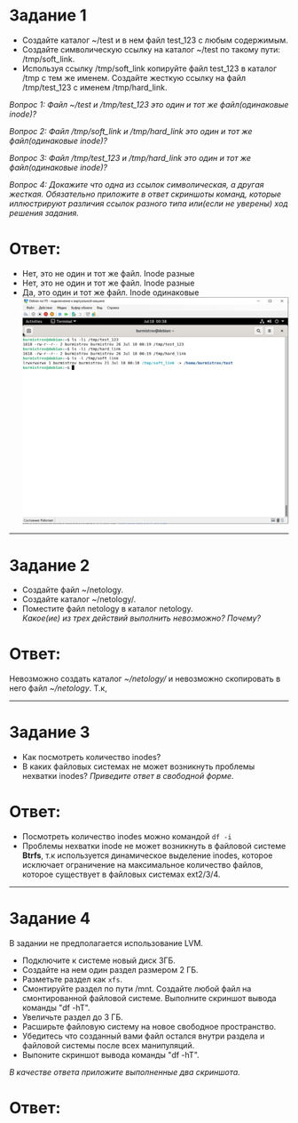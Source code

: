 # Задание 1

* Создайте каталог ~/test и в нем файл test_123 с любым содержимым. 
* Создайте символическую ссылку на каталог ~/test по такому пути: /tmp/soft_link.
* Используя ссылку /tmp/soft_link копируйте файл test_123 в каталог /tmp с тем же именем. Создайте жесткую ссылку на файл /tmp/test_123 с именем /tmp/hard_link.

*Вопрос 1: Файл ~/test и /tmp/test_123 это один и тот же файл(одинаковые inode)?*

*Вопрос 2: Файл /tmp/soft_link и /tmp/hard_link это один и тот же файл(одинаковые inode)?*

*Вопрос 3: Файл /tmp/test_123 и /tmp/hard_link это один и тот же файл(одинаковые inode)?*

*Вопрос 4: Докажите что одна из ссылок символическая, а другая жесткая. Обязательно приложите в ответ скриншоты команд, которые иллюстрируют различия ссылок разного типа или(если не уверены) ход решения задания.*

# Ответ:  

* Нет, это не один и тот же файл. Inode разные  
* Нет, это не один и тот же файл. Inode разные  
* Да, это один и тот же файл. Inode одинаковые  
![Screenshot](https://github.com/pendolf1984/netology/blob/main/lesson2.7/1.PNG)

---

# Задание 2  
* Создайте файл ~/netology.  
* Создайте каталог ~/netology/.  
* Поместите файл netology в каталог netology.  
*Какое(ие) из трех действий выполнить невозможно? Почему?*  

# Ответ:  
Невозможно создать каталог *~/netology/* и невозможно скопировать в него файл *~/netology*. Т.к,  

---

# Задание 3
* Как посмотреть количество inodes?
* В каких файловых системах не может возникнуть проблемы нехватки inodes?
*Приведите ответ в свободной форме.*  

# Ответ:
* Посмотреть количество inodes можно командой ```df -i```
* Проблемы нехватки inode не может возникнуть в файловой системе **Btrfs**, т.к используется динамическое выделение inodes, которое исключает ограничение на максимальное количество файлов, которое существует в файловых системах ext2/3/4.  

---

# Задание 4

В задании не предполагается использование LVM.

* Подключите к системе новый диск 3ГБ.
* Создайте на нем один раздел размером 2 ГБ.
* Разметьте раздел как `xfs`.
* Смонтируйте раздел по пути /mnt. Создайте любой файл на смонтированной файловой системе. Выполните скриншот вывода команды "df -hT".
* Увеличьте раздел до 3 ГБ. 
* Расширьте файловую систему на новое свободное пространство.
* Убедитесь что созданный вами файл остался внутри раздела и файловой системы после всех манипуляций.
* Выпоните скриншот вывода команды "df -hT".

*В качестве ответа приложите выполненные два скриншота.*  

# Ответ:  



